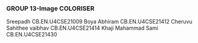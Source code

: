 ### GROUP 13-Image COLORISER 

Sreepadh	CB.EN.U4CSE21009
Boya Abhiram	CB.EN.U4CSE21412
Cheruvu Sahithee vaibhav	CB.EN.U4CSE21414
Khaji Mahammad Sami	CB.EN.U4CSE21430
